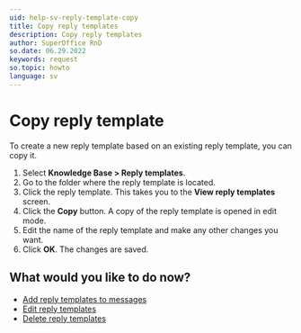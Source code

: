 ```yaml
---
uid: help-sv-reply-template-copy
title: Copy reply templates
description: Copy reply templates
author: SuperOffice RnD
so.date: 06.29.2022
keywords: request
so.topic: howto
language: sv
---
```


# Copy reply template

To create a new reply template based on an existing reply template, you can copy it.

1. Select **Knowledge Base > Reply templates**.
2. Go to the folder where the reply template is located.
3. Click the reply template. This takes you to the **View reply templates** screen.
4. Click the **Copy** button. A copy of the reply template is opened in edit mode.
5. Edit the name of the reply template and make any other changes you want.
6. Click **OK**. The changes are saved.

## What would you like to do now?

* [Add reply templates to messages][3]
* [Edit reply templates][5]
* [Delete reply templates][6]

<!-- Referenced links -->
[3]: ../../../request/learn/howto/reply.md
[5]: edit.md
[6]: delete.md

<!-- Referenced images -->

